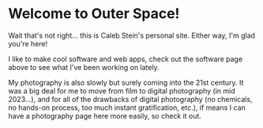 # Welcome to Outer Space!

Wait that's not right... this is Caleb Stein's personal site.
Either way, I'm glad you're here!

I like to make cool software and web apps, check out the software page above to see what I've been working on lately.

My photography is also slowly but surely coming into the 21st century.
It was a big deal for me to move from film to digital photography (in mid 2023...), and for all of the drawbacks of digital photography (no chemicals, no hands-on process, too much instant gratification, etc.), if means I can have a photography page here more easily, so check it out.
